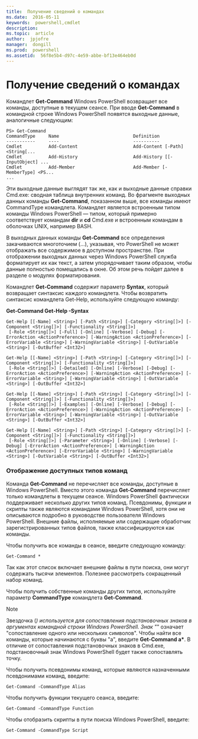 ```yaml
---
title:  Получение сведений о командах
ms.date:  2016-05-11
keywords:  powershell,cmdlet
description:  
ms.topic:  article
author:  jpjofre
manager:  dongill
ms.prod:  powershell
ms.assetid:  56f8e5b4-d97c-4e59-abbe-bf13e464eb0d
---
```


# Получение сведений о командах
Командлет **Get-Command** Windows PowerShell возвращает все команды, доступные в текущем сеансе. При вводе **Get-Command** в командной строке Windows PowerShell появятся выходные данные, аналогичные следующим:

```
PS> Get-Command
CommandType     Name                            Definition
-----------     ----                            ----------
Cmdlet          Add-Content                     Add-Content [-Path] <String[...
Cmdlet          Add-History                     Add-History [[-InputObject] ...
Cmdlet          Add-Member                      Add-Member [-MemberType] <PS...
...
```

Эти выходные данные выглядят так же, как и выходные данные справки Cmd.exe: сводная таблица внутренних команд. Во фрагменте выходных данных команды **Get-Command**, показанном выше, все команды имеют CommandType командлета. Командлет является встроенным типом команды Windows PowerShell — типом, который примерно соответствует командам **dir** и **cd** Cmd.exe и встроенным командам в оболочках UNIX, например BASH.

В выходных данных команды **Get-Command** все определения закачиваются многоточием (...), указывая, что PowerShell не может отображать все содержимое в доступном пространстве. При отображении выходных данных через Windows PowerShell служба форматирует их как текст, а затем упорядочивает таким образом, чтобы данные полностью помещались в окне. Об этом речь пойдет далее в разделе о модулях форматирования.

Командлет **Get-Command** содержит параметр **Syntax**, который возвращает синтаксис каждого командлета. Чтобы возвратить синтаксис командлета Get-Help, используйте следующую команду:

**Get-Command Get-Help -Syntax**

```
Get-Help [[-Name] <String>] [-Path <String>] [-Category <String[]>] [-Component <String[]>] [-Functionality <String[]>]
 [-Role <String[]>] [-Full] [-Online] [-Verbose] [-Debug] [-ErrorAction <ActionPreference>] [-WarningAction <ActionPreference>] [-ErrorVariable <String>] [-WarningVariable <String>] [-OutVariable <String>] [-OutBuffer <Int32>]

Get-Help [[-Name] <String>] [-Path <String>] [-Category <String[]>] [-Component <String[]>] [-Functionality <String[]>]
 [-Role <String[]>] [-Detailed] [-Online] [-Verbose] [-Debug] [-ErrorAction <ActionPreference>] [-WarningAction <ActionPreference>] [-ErrorVariable <String>] [-WarningVariable <String>] [-OutVariable <String>] [-OutBuffer <Int32>]

Get-Help [[-Name] <String>] [-Path <String>] [-Category <String[]>] [-Component <String[]>] [-Functionality <String[]>]
 [-Role <String[]>] [-Examples] [-Online] [-Verbose] [-Debug] [-ErrorAction <ActionPreference>] [-WarningAction <ActionPreference>] [-ErrorVariable <String>] [-WarningVariable <String>] [-OutVariable <String>] [-OutBuffer <Int32>]

Get-Help [[-Name] <String>] [-Path <String>] [-Category <String[]>] [-Component <String[]>] [-Functionality <String[]>]
 [-Role <String[]>] [-Parameter <String>] [-Online] [-Verbose] [-Debug] [-ErrorAction <ActionPreference>] [-WarningAction <ActionPreference>] [-ErrorVariable <String>] [-WarningVariable <String>] [-OutVariable <String>] [-OutBuffer <Int32>]
```

### Отображение доступных типов команд
Команда **Get-Command** не перечисляет все команды, доступные в Windows PowerShell. Вместо этого команда **Get-Command** перечисляет только командлеты в текущем сеансе. Windows PowerShell фактически поддерживает несколько других типов команд. Псевдонимы, функции и скрипты также являются командами Windows PowerShell, хотя они не описываются подробно в руководстве пользователя Windows PowerShell. Внешние файлы, исполняемые или содержащие обработчик зарегистрированных типов файлов, также классифицируются как команды.

Чтобы получить все команды в сеансе, введите следующую команду:

```
Get-Command *
```

Так как этот список включает внешние файлы в пути поиска, они могут содержать тысячи элементов. Полезнее рассмотреть сокращенный набор команд.

Чтобы получить собственные команды других типов, используйте параметр **CommandType** командлета **Get-Command**.

> [!NOTE]
> Звездочка (*) используется для сопоставления подстановочных знаков в аргументах командной строки Windows PowerShell. Знак "*" означает "сопоставление одного или нескольких символов". Чтобы найти все команды, которые начинаются с буквы "a", введите **Get-Command a&#42;**. В отличие от сопоставления подстановочных знаков в Cmd.exe, подстановочный знак Windows PowerShell будет также сопоставлять точку.

Чтобы получить псевдонимы команд, которые являются назначенными псевдонимами команд, введите:

```
Get-Command -CommandType Alias
```

Чтобы получить функции текущего сеанса, введите:

```
Get-Command -CommandType Function
```

Чтобы отобразить скрипты в пути поиска Windows PowerShell, введите:

```
Get-Command -CommandType Script
```



<!--HONumber=May16_HO2-->


